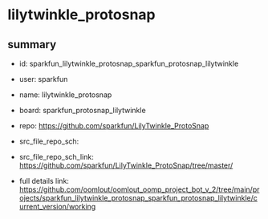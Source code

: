# lilytwinkle_protosnap
 
## summary 
* id: sparkfun_lilytwinkle_protosnap_sparkfun_protosnap_lilytwinkle
* user: sparkfun
* name: lilytwinkle_protosnap
* board: sparkfun_protosnap_lilytwinkle
* repo: https://github.com/sparkfun/LilyTwinkle_ProtoSnap



* src_file_repo_sch: 
* src_file_repo_sch_link: https://github.com/sparkfun/LilyTwinkle_ProtoSnap/tree/master/
* full details link: https://github.com/oomlout/oomlout_oomp_project_bot_v_2/tree/main/projects/sparkfun_lilytwinkle_protosnap_sparkfun_protosnap_lilytwinkle/current_version/working  







